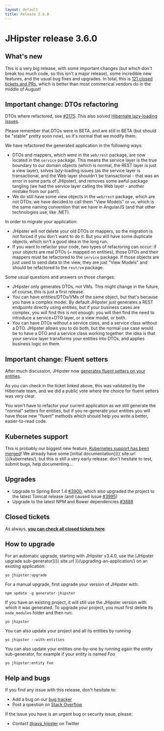 ```yaml
---
layout: default
title: Release 3.6.0
---
```


JHipster release 3.6.0
==================

What's new
----------

This is a very big release, with some important changes (but which don't break too much code, so this isn't a major release), some incredible new features, and the usual bug fixes and upgrades. In total, this is [121 closed tickets and PRs](https://github.com/jhipster/generator-jhipster/issues?q=milestone%3A3.6.0+is%3Aclosed), which is  better than most commerical vendors do in the middle of August!

Important change: DTOs refactoring
------------

DTOs where refactored, see [#3175](https://github.com/jhipster/generator-jhipster/issues/3175). This also solved [Hibernate lazy-loading issues](https://github.com/jhipster/generator-jhipster/issues/3790).

Please remember that DTOs were in BETA, and are still in BETA (but should be "stable" pretty soon now), so it's normal that we modify them.

We have refactored the generated application in the following ways:

- DTOs and mappers, which were in the `web/rest` package, are now located in the `service` package. This means the service layer is the true boundary to our domain objects (which is normal, the REST layer is just a view layer), solves lazy-loading issues (as the service layer is transactional, and the Web layer shouldn't be transactional - that was an error in some parts of JHipster), and removes some awful package tangling (we had the service layer calling the Web layer - another mistake from our part!).
- We do still have some view objects in the `web/rest` package, which are not DTOs: we have decided to call them "View Models" or `vm`, which is the same naming convention that we have in AngularJS (and that other technologies use, like .NET).

In order to migrate your application:

- JHipster will not delete your old DTOs or mappers, so the migration is not forced if you don't want to do it. But you will have some duplicate objects, which isn't a good idea in the long run.
- If you want to refactor your code, two types of refactoring can occur: if your objects are real DTOs (= mapped on entities), those DTOs and their mappers must be refactored to the `service` package. If those objects are just used to send data to the view, they are just "View Models" and should be refactored to the `rest/vm` package.

Some usual questions and answers on those changes:

- JHipster only generates DTOs, not VMs. This might change in the future, of course, this is just a first release.
- You can have entities/DTOs/VMs of the same object, but that's because you have a complex model. By default JHipster just generates a REST endpoints directly using entities, but if your business cases are complex, you will find this is not enough: you will then find the need to introduce a service+DTO layer, or a view model, or both.
- You can have DTOs without a service class, and a service class without a DTO. JHipster allows you to do both, but the normal use case would be to have a DTO and a service class working together: the idea is that your service layer transforms your entities into DTOs, and applies business logic on them.

Important change: Fluent setters
------------

After much discussion, JHipster now [generates fluent setters on your entities](https://github.com/jhipster/generator-jhipster/pull/3751).

As you can check in the ticket linked above, this was validated by the Hibernate team, and we did a public vote where the choice for fluent setters was very clear.

You won't have to refactor your current application as we still generate the "normal" setters for entities, but if you re-generate your entities you will have those new "fluent" methods which should help you write a better, easier-to-read code.

Kubernetes support
-------------

This is probably our biggest new feature, [Kubernetes support has been merged](https://github.com/jhipster/generator-jhipster/pull/3747)! We already have some [initial documentation]({{ site.url }}/kubernetes/), but this is still a very early release: don't hesitate to test, submit bugs, help documenting...

Upgrades
-------------

- Upgrade to Spring Boot 1.4 [#3900](https://github.com/jhipster/generator-jhipster/pull/3900), which also upgraded the project to the latest Tomcat release (and caused issue [#3995](https://github.com/jhipster/generator-jhipster/issues/3995))
- Upgrade to the latest NPM and Bower dependencies [#3888](https://github.com/jhipster/generator-jhipster/pull/3888)

Closed tickets
------------
As always, __[you can check all closed tickets here](https://github.com/jhipster/generator-jhipster/issues?q=milestone%3A3.6.0+is%3Aclosed)__.

How to upgrade
------------

For an automatic upgrade, starting with JHipster v3.4.0, use the [JHipster upgrade sub-generator]({{ site.url }}/upgrading-an-application/) on an existing application:

```
yo jhipster:upgrade
```

For a manual upgrade, first upgrade your version of JHipster with:

```
npm update -g generator-jhipster
```

If you have an existing project, it will still use the JHipster version with which it was generated.
To upgrade your project, you must first delete its `node_modules` folder and then run:

```
yo jhipster
```

You can also update your project and all its entities by running

```
yo jhipster --with-entities
```

You can also update your entities one-by-one by running again the entity sub-generator, for example if your entity is named _Foo_

```
yo jhipster:entity Foo
```

Help and bugs
--------------

If you find any issue with this release, don't hesitate to:

- Add a bug on our [bug tracker](https://github.com/jhipster/generator-jhipster/issues?state=open)
- Post a question on [Stack Overflow](http://stackoverflow.com/tags/jhipster/info)

If the issue you have is an urgent bug or security issue, please:

- Contact [@java_hipster](https://twitter.com/java_hipster) on Twitter
